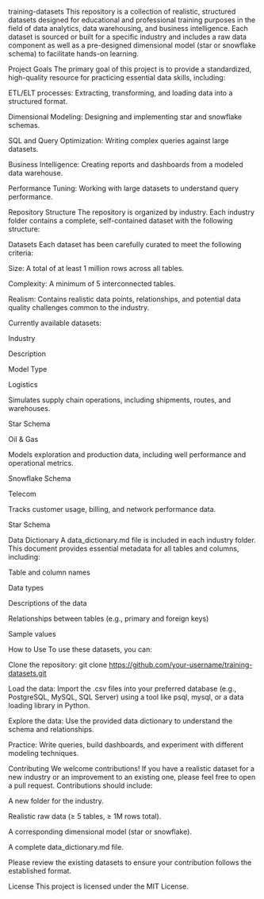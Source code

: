 training-datasets
This repository is a collection of realistic, structured datasets designed for educational and professional training purposes in the field of data analytics, data warehousing, and business intelligence. Each dataset is sourced or built for a specific industry and includes a raw data component as well as a pre-designed dimensional model (star or snowflake schema) to facilitate hands-on learning.

Project Goals
The primary goal of this project is to provide a standardized, high-quality resource for practicing essential data skills, including:

ETL/ELT processes: Extracting, transforming, and loading data into a structured format.

Dimensional Modeling: Designing and implementing star and snowflake schemas.

SQL and Query Optimization: Writing complex queries against large datasets.

Business Intelligence: Creating reports and dashboards from a modeled data warehouse.

Performance Tuning: Working with large datasets to understand query performance.

Repository Structure
The repository is organized by industry. Each industry folder contains a complete, self-contained dataset with the following structure:



Datasets
Each dataset has been carefully curated to meet the following criteria:

Size: A total of at least 1 million rows across all tables.

Complexity: A minimum of 5 interconnected tables.

Realism: Contains realistic data points, relationships, and potential data quality challenges common to the industry.

Currently available datasets:

Industry

Description

Model Type

Logistics

Simulates supply chain operations, including shipments, routes, and warehouses.

Star Schema

Oil & Gas

Models exploration and production data, including well performance and operational metrics.

Snowflake Schema

Telecom

Tracks customer usage, billing, and network performance data.

Star Schema

Data Dictionary
A data_dictionary.md file is included in each industry folder. This document provides essential metadata for all tables and columns, including:

Table and column names

Data types

Descriptions of the data

Relationships between tables (e.g., primary and foreign keys)

Sample values

How to Use
To use these datasets, you can:

Clone the repository: git clone https://github.com/your-username/training-datasets.git

Load the data: Import the .csv files into your preferred database (e.g., PostgreSQL, MySQL, SQL Server) using a tool like psql, mysql, or a data loading library in Python.

Explore the data: Use the provided data dictionary to understand the schema and relationships.

Practice: Write queries, build dashboards, and experiment with different modeling techniques.

Contributing
We welcome contributions! If you have a realistic dataset for a new industry or an improvement to an existing one, please feel free to open a pull request. Contributions should include:

A new folder for the industry.

Realistic raw data (≥ 5 tables, ≥ 1M rows total).

A corresponding dimensional model (star or snowflake).

A complete data_dictionary.md file.

Please review the existing datasets to ensure your contribution follows the established format.

License
This project is licensed under the MIT License.
